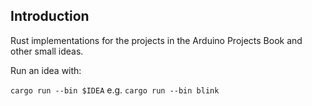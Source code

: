 ## Introduction

Rust implementations for the projects in the Arduino Projects Book and other small ideas.

Run an idea with:

`cargo run --bin $IDEA` e.g. `cargo run --bin blink`